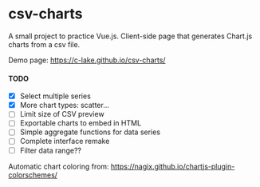 # csv-charts
A small project to practice Vue.js.
Client-side page that generates Chart.js charts from a csv file.

Demo page: https://c-lake.github.io/csv-charts/

#### TODO
- [x] Select multiple series
- [x] More chart types: scatter...
- [ ] Limit size of CSV preview
- [ ] Exportable charts to embed in HTML
- [ ] Simple aggregate functions for data series
- [ ] Complete interface remake
- [ ] Filter data range??

Automatic chart coloring from: https://nagix.github.io/chartjs-plugin-colorschemes/